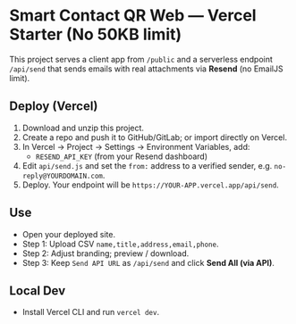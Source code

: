 # Smart Contact QR Web — Vercel Starter (No 50KB limit)

This project serves a client app from `/public` and a serverless endpoint `/api/send` that
sends emails with real attachments via **Resend** (no EmailJS limit).

## Deploy (Vercel)
1. Download and unzip this project.
2. Create a repo and push it to GitHub/GitLab; or import directly on Vercel.
3. In Vercel → Project → Settings → Environment Variables, add:
   - `RESEND_API_KEY` (from your Resend dashboard)
4. Edit `api/send.js` and set the `from:` address to a verified sender, e.g. `no-reply@YOURDOMAIN.com`.
5. Deploy. Your endpoint will be `https://YOUR-APP.vercel.app/api/send`.

## Use
- Open your deployed site.
- Step 1: Upload CSV `name,title,address,email,phone`.
- Step 2: Adjust branding; preview / download.
- Step 3: Keep `Send API URL` as `/api/send` and click **Send All (via API)**.

## Local Dev
- Install Vercel CLI and run `vercel dev`.
